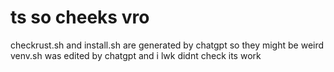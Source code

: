 # ts so cheeks vro

checkrust.sh and install.sh are generated by chatgpt so they might be weird venv.sh was edited by chatgpt and i lwk didnt check its work
